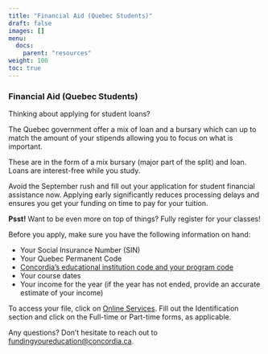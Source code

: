 ```yaml
---
title: "Financial Aid (Quebec Students)"
draft: false
images: []
menu:
  docs:
    parent: "resources"
weight: 100
toc: true
---
```


### Financial Aid (Quebec Students)

Thinking about applying for student loans?

The Quebec government offer a mix of loan and a bursary which can up to match the amount of your stipends allowing you to focus on what is important.

These are in the form of a mix bursary (major part of the split) and loan.
Loans are interest-free while you study.

Avoid the September rush and fill out your application for student financial assistance now. Applying early significantly reduces processing delays and ensures you get your funding on time to pay for your tuition.

**Psst!** Want to be even more on top of things? Fully register for your classes!

Before you apply, make sure you have the following information on hand:

- Your Social Insurance Number (SIN)
- Your Quebec Permanent Code
- [Concordia’s educational institution code and your program code](https://nam12.safelinks.protection.outlook.com/?url=https%3A%2F%2Fwww.concordia.ca%2Fstudents%2Ffinancial-support%2Fgovernment-loans%2Fquebec%2Fconcordia-programcodes.html&data=05%7C01%7C%7Ce0445555893b4a8ceaad08da39ddd6f6%7C84df9e7fe9f640afb435aaaaaaaaaaaa%7C1%7C0%7C637885922214869321%7CUnknown%7CTWFpbGZsb3d8eyJWIjoiMC4wLjAwMDAiLCJQIjoiV2luMzIiLCJBTiI6Ik1haWwiLCJXVCI6Mn0%3D%7C3000%7C%7C%7C&sdata=H0jIZHV5gJt0FgHxys9Ld5584YqFb8EzN9WkJniFObI%3D&reserved=0)
- Your course dates
- Your income for the year (if the year has not ended, provide an accurate estimate of your income)

To access your file, click on [Online Services](https://nam12.safelinks.protection.outlook.com/?url=https%3A%2F%2Fwww.quebec.ca%2Fen%2Feducation%2Fstudent-financial-assistance%2Fonline-services&data=05%7C01%7C%7Ce0445555893b4a8ceaad08da39ddd6f6%7C84df9e7fe9f640afb435aaaaaaaaaaaa%7C1%7C0%7C637885922214869321%7CUnknown%7CTWFpbGZsb3d8eyJWIjoiMC4wLjAwMDAiLCJQIjoiV2luMzIiLCJBTiI6Ik1haWwiLCJXVCI6Mn0%3D%7C3000%7C%7C%7C&sdata=s%2F4z1jioJK4z%2F6pc%2BNkVNQwOpTgysauFCCHN1L79PsA%3D&reserved=0). Fill out the Identification section and click on the Full-time or Part-time forms, as applicable.

Any questions? Don’t hesitate to reach out to [fundingyoureducation@concordia.ca](mailto:fundingyoureducation@concordia.ca).
